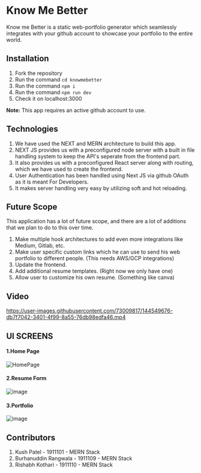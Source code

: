 # Know Me Better

Know me Better is a static web-portfolio generator which seamlessly integrates with your github account to showcase your portfolio to the entire world.

## Installation
1. Fork the repository
2. Run the command ``` cd knowmebetter ```
3. Run the command ``` npm i ```
4. Run the command ``` npm run dev ```
5. Check it on localhost:3000

**Note:** This app requires an active github account to use.

## Technologies
1) We have used the NEXT and MERN architecture to build this app.  
2) NEXT JS provides us with a preconfigured node server with a built in file handling system to keep the API's seperate from the frontend part.  
3) It also provides us with a preconfigured React server along with routing, which we have used to create the frontend.  
4) User Authentication has been handled using Next JS via github OAuth as it is meant For Developers.
5) It makes server handling very easy by utilizing soft and hot reloading.

## Future Scope
This application has a lot of future scope, and there are a lot of additions that we plan to do to this over time.
1. Make multiple hook architectures to add even more integrations like Medium, Gitlab, etc.
2. Make user specific custom links which he can use to send his web portfolio to different people. (This needs AWS/GCP integrations)
3. Update the frontend.
4. Add additional resume templates. (Right now we only have one)
5. Allow user to customize his own resume. (Something like canva)
## Video
https://user-images.githubusercontent.com/73009817/144549676-db7f7042-3401-4f99-8a55-76db98edfa46.mp4

## UI SCREENS
#### 1.Home Page
![HomePage](https://user-images.githubusercontent.com/59617133/144542683-cf29095a-f141-4847-ba0d-5d0630704885.jpg)

#### 2.Resume Form
![image](https://user-images.githubusercontent.com/53450613/144542040-023a9f6b-2e16-405a-8019-83ad94772249.png)

#### 3.Portfolio
![image](https://user-images.githubusercontent.com/53450613/144542531-99c1200d-a9b4-470f-89a9-85c278903332.png)


## Contributors
1. Kush Patel - 1911101 - MERN Stack
2. Burhanuddin Rangwala - 1911109 - MERN Stack
3. Rishabh Kothari - 1911110 - MERN Stack

